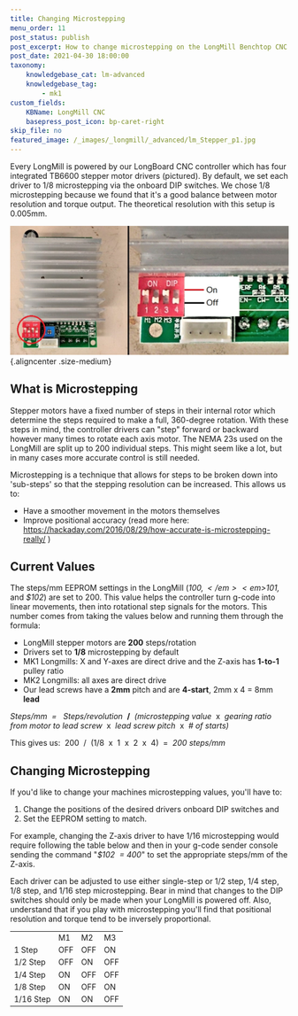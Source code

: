 ```yaml
---
title: Changing Microstepping
menu_order: 11
post_status: publish
post_excerpt: How to change microstepping on the LongMill Benchtop CNC to improve accuracy in machine movement. This will cause motors to move more or less per signal.
post_date: 2021-04-30 18:00:00
taxonomy:
    knowledgebase_cat: lm-advanced
    knowledgebase_tag:
        - mk1
custom_fields:
    KBName: LongMill CNC
    basepress_post_icon: bp-caret-right
skip_file: no
featured_image: /_images/_longmill/_advanced/lm_Stepper_p1.jpg
---
```


Every LongMill is powered by our LongBoard CNC controller which has four integrated TB6600 stepper motor drivers (pictured). By default, we set each driver to 1/8 microstepping via the onboard DIP switches. We chose 1/8 microstepping because we found that it's a good balance between motor resolution and torque output. The theoretical resolution with this setup is 0.005mm.

![](/_images/_longmill/_advanced/lm_Stepper_p1.jpg){.aligncenter .size-medium}

## What is Microstepping

Stepper motors have a fixed number of steps in their internal rotor which determine the steps required to make a full, 360-degree rotation. With these steps in mind, the controller drivers can "step" forward or backward however many times to rotate each axis motor. The NEMA 23s used on the LongMill are split up to 200 individual steps. This might seem like a lot, but in many cases more accurate control is still needed.

Microstepping is a technique that allows for steps to be broken down into 'sub-steps' so that the stepping resolution can be increased. This allows us to:

- Have a smoother movement in the motors themselves
- Improve positional accuracy (read more here: <a href="https://hackaday.com/2016/08/29/how-accurate-is-microstepping-really/" target="_blank" rel="noopener">https://hackaday.com/2016/08/29/how-accurate-is-microstepping-really/</a> )

## Current Values

The steps/mm EEPROM settings in the LongMill (<em>$100, </em><em>$101, </em>and <em>$102</em>) are set to 200. This value helps the controller turn g-code into linear movements, then into rotational step signals for the motors. This number comes from taking the values below and running them through the formula:

- LongMill stepper motors are **200** steps/rotation
- Drivers set to **1/8** microstepping by default
- MK1 Longmills: X and Y-axes are direct drive and the Z-axis has **1-to-1** pulley ratio
- MK2 Longmills: all axes are direct drive
- Our lead screws have a **2mm** pitch and are **4-start**, 2mm x 4 = 8mm **lead**

<em>Steps/mm  =   Steps/revolution</em><em>  </em><b>/</b><em>  (microstepping value  </em>x<em>  gearing ratio from motor to lead screw  </em>x<em>  lead screw pitch  </em>x<em>  # of starts)</em>

This gives us:  200  /  (1/8  x  1  x  2  x  4)  =  <em>200 steps/mm</em>

## Changing Microstepping

If you'd like to change your machines microstepping values, you'll have to:

1. Change the positions of the desired drivers onboard DIP switches and
1. Set the EEPROM setting to match.

For example, changing the Z-axis driver to have 1/16 microstepping would require following the table below and then in your g-code sender console sending the command "<em>$102  = 400</em>" to set the appropriate steps/mm of the Z-axis.

Each driver can be adjusted to use either single-step or 1/2 step, 1/4 step, 1/8 step, and 1/16 step microstepping. Bear in mind that changes to the DIP switches should only be made when your LongMill is powered off. Also, understand that if you play with microstepping you'll find that positional resolution and torque tend to be inversely proportional.

<table class="wp-table" width="50%">
<tbody>
<tr>
<td> </td>
<td>M1</td>
<td>M2</td>
<td>M3</td>
</tr>
<tr>
<td>1 Step</td>
<td>OFF</td>
<td>OFF</td>
<td>ON</td>
</tr>
<tr>
<td>1/2 Step</td>
<td>OFF</td>
<td>ON</td>
<td>OFF</td>
</tr>
<tr>
<td>1/4 Step</td>
<td>ON</td>
<td>OFF</td>
<td>OFF</td>
</tr>
<tr>
<td>1/8 Step</td>
<td>ON</td>
<td>OFF</td>
<td>ON</td>
</tr>
<tr>
<td>1/16 Step</td>
<td>ON</td>
<td>ON</td>
<td>OFF</td>
</tr>
</tbody>
</table>
